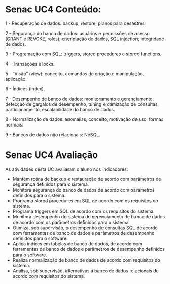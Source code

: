 # Senac UC4 Conteúdo:

1 - Recuperação de dados: backup, restore, planos para desastres.

2 - Segurança do banco de dados: usuários e permissões de acesso (GRANT e REVOKE, roles), encriptação de dados, SQL injection; integridade de dados.

3 - Programação com SQL: triggers, stored procedures e stored functions.

4 - Transações e locks.

5 - “Visão” (view): conceito, comandos de criação e manipulação, aplicação.

6 - Índices (index).

7 - Desempenho de banco de dados: monitoramento e gerenciamento, detecção de gargalos de desempenho, tuning e otimização de consultas, particionamento, escalabilidade do banco de dados.

8 - Normalização de dados: anomalias, conceito, motivação de uso, formas normais.

9 - Bancos de dados não relacionais: NoSQL.

# Senac UC4 Avaliação
As atividades desta UC avaliaram o aluno nos indicadores:
 
* Mantém rotina de backup e restauração de acordo com parâmetros de segurança definidos para o sistema.
* Monitora segurança do banco de dados de acordo com parâmetros definidos para o sistema.
* Programa stored procedures em SQL de acordo com os requisitos do sistema.
* Programa triggers em SQL de acordo com os requisitos do sistema.
* Monitora desempenho do sistema de gerenciamento de banco de dados de acordo com os parâmetros definidos para o sistema.
* Otimiza, sob supervisão, o desempenho de consultas SQL de acordo com ferramentas de banco de dados e parâmetros de desempenho definidos para o software.
* Aplica índices em tabelas de banco de dados, de acordo com ferramentas de banco de dados e parâmetros de desempenho definidos para o software.
* Realiza normalização de banco de dados de acordo com requisitos do sistema.
* Analisa, sob supervisão, alternativas a banco de dados relacionais de acordo com requisitos do sistema.
